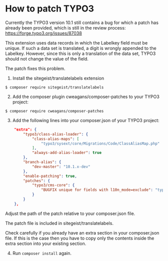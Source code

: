 # How to patch TYPO3

Currently the TYPO3 version 10.1 still contains a bug for which a patch has already been provided, which is still in the review process:
https://forge.typo3.org/issues/87038

This extension uses data records in which the Labelkey field must be unique. If such a data set is translated, a digit is wrongly appended to the Labelkey.
However, since this is only a translation of the data set, TYPO3 should not change the value of the field.

The patch fixes this problem.

1. Install the sitegeist/translatelabels extension

```
$ composer require sitegeist/translatelabels
```

2. Add the composer plugin cweagans/composer-patches to your TYPO3 project:

```
$ composer require cweagans/composer-patches
```

3. Add the following lines into your composer.json of your TYPO3 project:


```json
	"extra": {
		"typo3/class-alias-loader": {
			"class-alias-maps": [
				"typo3/sysext/core/Migrations/Code/ClassAliasMap.php"
			],
			"always-add-alias-loader": true
		},
		"branch-alias": {
			"dev-master": "10.1.x-dev"
		},
		"enable-patching": true,
		"patches": {
			"typo3/cms-core": {
				"BUGFIX unique for fields with l10n_mode=exclude": "typo3conf/ext/translatelabels/Resources/Private/Patches/TYPO3.CMS/58979/69a0142_core.diff"
			}
		}
	},
```

Adjust the path of the patch relative to your composer.json file.

The patch file is included in sitegeist/translatelabels.

Check carefully if you already have an extra section in your composer.json file. If this is the case then you have to copy only the contents inside the extra section into your existing section.

4. Run `composer install` again.
